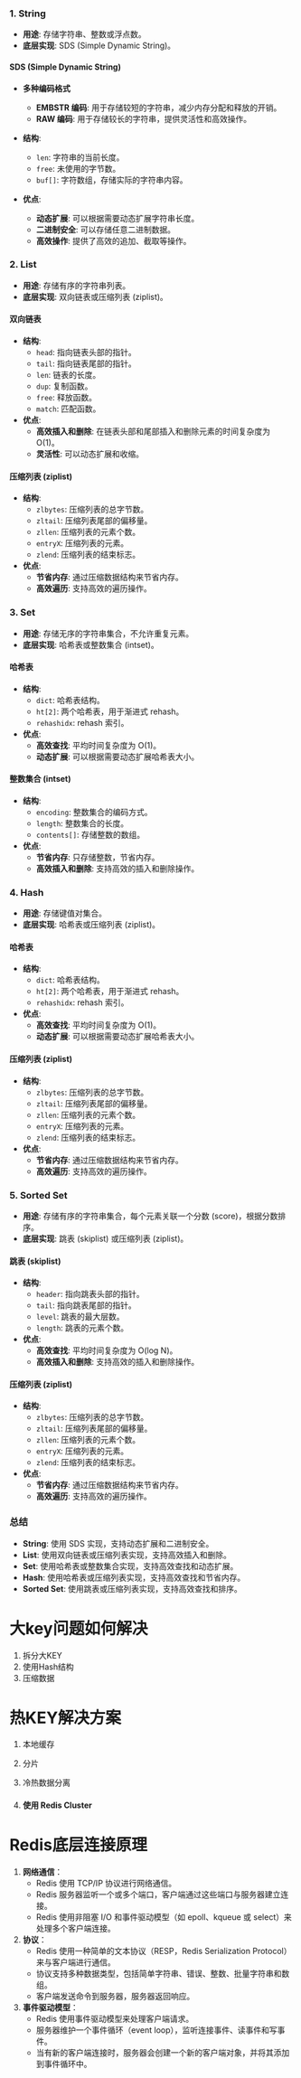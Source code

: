 ### 1. **String**

- **用途**: 存储字符串、整数或浮点数。
- **底层实现**: SDS (Simple Dynamic String)。

#### SDS (Simple Dynamic String)

- **多种编码格式**
  - **EMBSTR 编码**: 用于存储较短的字符串，减少内存分配和释放的开销。
  - **RAW 编码**: 用于存储较长的字符串，提供灵活性和高效操作。

- **结构**:
  - `len`: 字符串的当前长度。
  - `free`: 未使用的字节数。
  - `buf[]`: 字符数组，存储实际的字符串内容。
- **优点**:
  - **动态扩展**: 可以根据需要动态扩展字符串长度。
  - **二进制安全**: 可以存储任意二进制数据。
  - **高效操作**: 提供了高效的追加、截取等操作。

### 2. **List**

- **用途**: 存储有序的字符串列表。
- **底层实现**: 双向链表或压缩列表 (ziplist)。

#### 双向链表

- **结构**:
  - `head`: 指向链表头部的指针。
  - `tail`: 指向链表尾部的指针。
  - `len`: 链表的长度。
  - `dup`: 复制函数。
  - `free`: 释放函数。
  - `match`: 匹配函数。
- **优点**:
  - **高效插入和删除**: 在链表头部和尾部插入和删除元素的时间复杂度为 O(1)。
  - **灵活性**: 可以动态扩展和收缩。

#### 压缩列表 (ziplist)

- **结构**:
  - `zlbytes`: 压缩列表的总字节数。
  - `zltail`: 压缩列表尾部的偏移量。
  - `zllen`: 压缩列表的元素个数。
  - `entryX`: 压缩列表的元素。
  - `zlend`: 压缩列表的结束标志。
- **优点**:
  - **节省内存**: 通过压缩数据结构来节省内存。
  - **高效遍历**: 支持高效的遍历操作。

### 3. **Set**

- **用途**: 存储无序的字符串集合，不允许重复元素。
- **底层实现**: 哈希表或整数集合 (intset)。

#### 哈希表

- **结构**:
  - `dict`: 哈希表结构。
  - `ht[2]`: 两个哈希表，用于渐进式 rehash。
  - `rehashidx`: rehash 索引。
- **优点**:
  - **高效查找**: 平均时间复杂度为 O(1)。
  - **动态扩展**: 可以根据需要动态扩展哈希表大小。

#### 整数集合 (intset)

- **结构**:
  - `encoding`: 整数集合的编码方式。
  - `length`: 整数集合的长度。
  - `contents[]`: 存储整数的数组。
- **优点**:
  - **节省内存**: 只存储整数，节省内存。
  - **高效插入和删除**: 支持高效的插入和删除操作。

### 4. **Hash**

- **用途**: 存储键值对集合。
- **底层实现**: 哈希表或压缩列表 (ziplist)。

#### 哈希表

- **结构**:
  - `dict`: 哈希表结构。
  - `ht[2]`: 两个哈希表，用于渐进式 rehash。
  - `rehashidx`: rehash 索引。
- **优点**:
  - **高效查找**: 平均时间复杂度为 O(1)。
  - **动态扩展**: 可以根据需要动态扩展哈希表大小。

#### 压缩列表 (ziplist)

- **结构**:
  - `zlbytes`: 压缩列表的总字节数。
  - `zltail`: 压缩列表尾部的偏移量。
  - `zllen`: 压缩列表的元素个数。
  - `entryX`: 压缩列表的元素。
  - `zlend`: 压缩列表的结束标志。
- **优点**:
  - **节省内存**: 通过压缩数据结构来节省内存。
  - **高效遍历**: 支持高效的遍历操作。

### 5. **Sorted Set**

- **用途**: 存储有序的字符串集合，每个元素关联一个分数 (score)，根据分数排序。
- **底层实现**: 跳表 (skiplist) 或压缩列表 (ziplist)。

#### 跳表 (skiplist)

- **结构**:
  - `header`: 指向跳表头部的指针。
  - `tail`: 指向跳表尾部的指针。
  - `level`: 跳表的最大层数。
  - `length`: 跳表的元素个数。
- **优点**:
  - **高效查找**: 平均时间复杂度为 O(log N)。
  - **高效插入和删除**: 支持高效的插入和删除操作。

#### 压缩列表 (ziplist)

- **结构**:
  - `zlbytes`: 压缩列表的总字节数。
  - `zltail`: 压缩列表尾部的偏移量。
  - `zllen`: 压缩列表的元素个数。
  - `entryX`: 压缩列表的元素。
  - `zlend`: 压缩列表的结束标志。
- **优点**:
  - **节省内存**: 通过压缩数据结构来节省内存。
  - **高效遍历**: 支持高效的遍历操作。

### 总结

- **String**: 使用 SDS 实现，支持动态扩展和二进制安全。
- **List**: 使用双向链表或压缩列表实现，支持高效插入和删除。
- **Set**: 使用哈希表或整数集合实现，支持高效查找和动态扩展。
- **Hash**: 使用哈希表或压缩列表实现，支持高效查找和节省内存。
- **Sorted Set**: 使用跳表或压缩列表实现，支持高效查找和排序。

# 大key问题如何解决

1. 拆分大KEY
2. 使用Hash结构
3. 压缩数据

# 热KEY解决方案

1. 本地缓存

2. 分片

3. 冷热数据分离

4. #### 使用 Redis Cluster

# Redis底层连接原理

1. **网络通信**：
   - Redis 使用 TCP/IP 协议进行网络通信。
   - Redis 服务器监听一个或多个端口，客户端通过这些端口与服务器建立连接。
   - Redis 使用非阻塞 I/O 和事件驱动模型（如 epoll、kqueue 或 select）来处理多个客户端连接。
2. **协议**：
   - Redis 使用一种简单的文本协议（RESP，Redis Serialization Protocol）来与客户端进行通信。
   - 协议支持多种数据类型，包括简单字符串、错误、整数、批量字符串和数组。
   - 客户端发送命令到服务器，服务器返回响应。
3. **事件驱动模型**：
   - Redis 使用事件驱动模型来处理客户端请求。
   - 服务器维护一个事件循环（event loop），监听连接事件、读事件和写事件。
   - 当有新的客户端连接时，服务器会创建一个新的客户端对象，并将其添加到事件循环中。